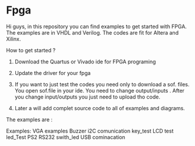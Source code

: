 # Fpga

Hi guys, in this repository you can find examples to get started with FPGA. The examples are in VHDL and Verilog. The codes are fit for Altera and Xilinx.

How to get started ? 

1. Download the Quartus or Vivado ide for FPGA programing

2. Update the driver for your fpga

3. If you want to just test the codes you need only to download a sof. files. You open sof.file in your ide. You need to change output/inputs . 
After you change input/outputs you just need to upload tho code. 

4. Later a will add complet source code to all of examples and diagrams.



The examples are : 

Examples: 
VGA examples
Buzzer 
i2C comunication
key_test
LCD test
led_Test
PS2
RS232
swith_led
USB cominacation

